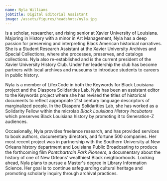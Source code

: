 ```yaml
---
name: Nyla Williams
jobtitle: Digital Editorial Assistant
image: /assets/figures/headshots/nyla.jpg
---
```

is a scholar, researcher, and rising senior at Xavier University of Louisiana. Majoring in History with a minor in Art Management, Nyla has a deep passion for preserving and interpreting Black American historical narratives. She is a Student Research Assistant at the Xavier University Archives and Special Collections, where she processes, preserves, and catalogs collections. Nyla also re-established and is the current president of the Xavier University History Club. Under her leadership the club has become partners with local archives and museums to introduce students to careers in public history.

Nyla is a member of LifexCode in both the Keywords for Black Louisiana project and the Diaspora Solidarities Lab. Nyla has been an assistant editor to the Keywords project where she has revised the titles of historical documents to reflect appropriate 21st century language descriptors of marginalized people. In the Diaspora Solidarities Lab, she has worked as a Solidarity Fellow within the microlab *Black Louisiana History Incubators* which preserves Black Louisiana history by promoting it to Generation-Z audiences.

Occasionally, Nyla provides freelance research, and has provided services to book authors, documentary directors, and fortune 500 companies. Her most recent project was in partnership with the Southern University at New Orleans history department and Louisiana Public Broadcasting to produce the forthcoming film *Pontchartrain Park Pioneers*, a documentary about the history of one of New Orleans’ wealthiest Black neighborhoods. Looking ahead, Nyla plans to pursue a Master's degree in Library Information Science. Her goal is to continue safeguarding cultural heritage and promoting scholarly inquiry through archival practices.
